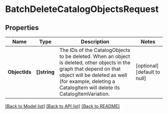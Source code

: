 # BatchDeleteCatalogObjectsRequest

## Properties

 Name          | Type         | Description                                                                                                                                                                                                                      | Notes                        
---------------|--------------|----------------------------------------------------------------------------------------------------------------------------------------------------------------------------------------------------------------------------------|------------------------------
 **ObjectIds** | **[]string** | The IDs of the CatalogObjects to be deleted. When an object is deleted, other objects in the graph that depend on that object will be deleted as well (for example, deleting a CatalogItem will delete its CatalogItemVariation. | [optional] [default to null] 

[[Back to Model list]](../README.md#documentation-for-models) [[Back to API list]](../README.md#documentation-for-api-endpoints) [[Back to README]](../README.md)

